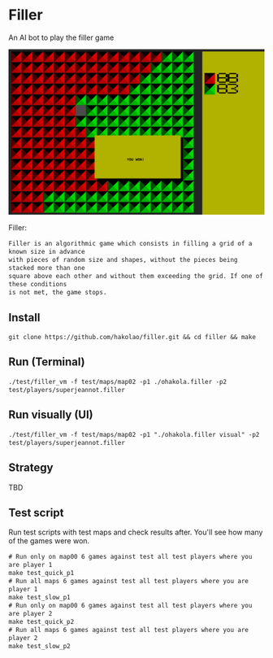 # Filler
An AI bot to play the filler game

![filler_image](img/filler.png)

Filler: 
```
Filler is an algorithmic game which consists in filling a grid of a known size in advance
with pieces of random size and shapes, without the pieces being stacked more than one
square above each other and without them exceeding the grid. If one of these conditions
is not met, the game stops.
```

## Install
```
git clone https://github.com/hakolao/filler.git && cd filler && make
```

## Run (Terminal)
```
./test/filler_vm -f test/maps/map02 -p1 ./ohakola.filler -p2 test/players/superjeannot.filler
```

## Run visually (UI)
```
./test/filler_vm -f test/maps/map02 -p1 "./ohakola.filler visual" -p2 test/players/superjeannot.filler
```

## Strategy
TBD

## Test script
Run test scripts with test maps and check results after. You'll see how many of the games were won.
```
# Run only on map00 6 games against test all test players where you are player 1
make test_quick_p1
# Run all maps 6 games against test all test players where you are player 1
make test_slow_p1
# Run only on map00 6 games against test all test players where you are player 2
make test_quick_p2
# Run all maps 6 games against test all test players where you are player 2
make test_slow_p2
```